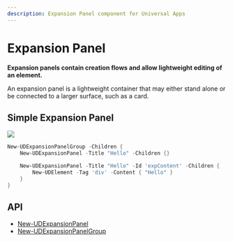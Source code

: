 ```yaml
---
description: Expansion Panel component for Universal Apps
---
```


# Expansion Panel

**Expansion panels contain creation flows and allow lightweight editing of an element.**

An expansion panel is a lightweight container that may either stand alone or be connected to a larger surface, such as a card.

## Simple Expansion Panel

![](<../../../.gitbook/assets/image (119).png>)

```powershell
New-UDExpansionPanelGroup -Children {
    New-UDExpansionPanel -Title "Hello" -Children {}

    New-UDExpansionPanel -Title "Hello" -Id 'expContent' -Children {
        New-UDElement -Tag 'div' -Content { "Hello" }
    }
}
```

## API

* [New-UDExpansionPanel](https://github.com/ironmansoftware/universal-docs/blob/v5/cmdlets/New-UDExpansionPanel.txt)
* [New-UDExpansionPanelGroup](https://github.com/ironmansoftware/universal-docs/blob/v5/cmdlets/New-UDExpansionPanelGroup.txt)
